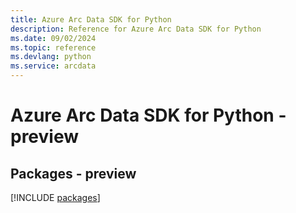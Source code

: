 ```yaml
---
title: Azure Arc Data SDK for Python
description: Reference for Azure Arc Data SDK for Python
ms.date: 09/02/2024
ms.topic: reference
ms.devlang: python
ms.service: arcdata
---
```

# Azure Arc Data SDK for Python - preview
## Packages - preview
[!INCLUDE [packages](arc-data-index.md)]
